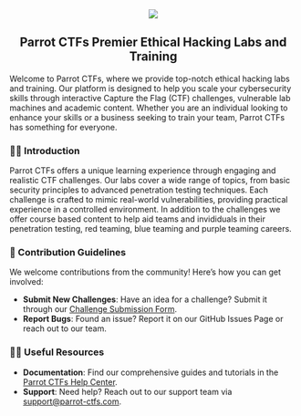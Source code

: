 <div align="center">
    <img src="https://s3.parrot-ctfs.com/marketing_assets/banner-logo.png" width="auto">
</div>

<div align="center">
  <h2> Parrot CTFs Premier Ethical Hacking Labs and Training </h2>
</div>

Welcome to Parrot CTFs, where we provide top-notch ethical hacking labs and training. Our platform is designed to help you scale your cybersecurity skills through interactive Capture the Flag (CTF) challenges, vulnerable lab machines and academic content. Whether you are an individual looking to enhance your skills or a business seeking to train your team, Parrot CTFs has something for everyone.

### 🙋‍♀️ Introduction
Parrot CTFs offers a unique learning experience through engaging and realistic CTF challenges. Our labs cover a wide range of topics, from basic security principles to advanced penetration testing techniques. Each challenge is crafted to mimic real-world vulnerabilities, providing practical experience in a controlled environment. In addition to the challenges we offer course based content to help aid teams and invididuals in their penetration testing, red teaming, blue teaming and purple teaming careers. 

### 🌈 Contribution Guidelines
We welcome contributions from the community! Here’s how you can get involved:
- **Submit New Challenges**: Have an idea for a challenge? Submit it through our [Challenge Submission Form](https://parrot-ctfs.com/dashboard/submitbox).
- **Report Bugs**: Found an issue? Report it on our GitHub Issues Page or reach out to our team. 

### 👩‍💻 Useful Resources
- **Documentation**: Find our comprehensive guides and tutorials in the [Parrot CTFs Help Center](https://help.parrot-ctfs.com).
- **Support**: Need help? Reach out to our support team via support@parrot-ctfs.com.

